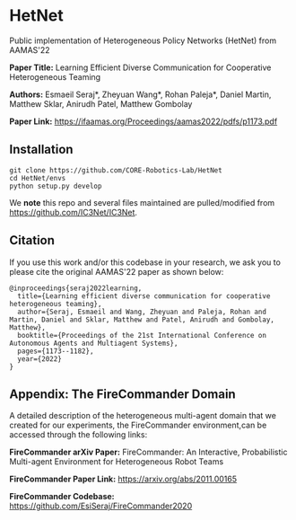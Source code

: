 # HetNet
Public implementation of Heterogeneous Policy Networks (HetNet) from AAMAS'22

**Paper Title:** Learning Efficient Diverse Communication for Cooperative Heterogeneous Teaming

**Authors:** Esmaeil Seraj*, Zheyuan Wang*, Rohan Paleja*, Daniel Martin, Matthew Sklar, Anirudh Patel, Matthew Gombolay

**Paper Link:** https://ifaamas.org/Proceedings/aamas2022/pdfs/p1173.pdf



## Installation

```
git clone https://github.com/CORE-Robotics-Lab/HetNet
cd HetNet/envs
python setup.py develop
```

We **note** this repo and several files maintained are pulled/modified from https://github.com/IC3Net/IC3Net.

## Citation
If you use this work and/or this codebase in your research, we ask you to please cite the original AAMAS'22 paper as shown below:

```
@inproceedings{seraj2022learning,
  title={Learning efficient diverse communication for cooperative heterogeneous teaming},
  author={Seraj, Esmaeil and Wang, Zheyuan and Paleja, Rohan and Martin, Daniel and Sklar, Matthew and Patel, Anirudh and Gombolay, Matthew},
  booktitle={Proceedings of the 21st International Conference on Autonomous Agents and Multiagent Systems},
  pages={1173--1182},
  year={2022}
}
```

## Appendix: The FireCommander Domain
A detailed description of the heterogeneous multi-agent domain that we created for our experiments, the FireCommander environment,can be accessed through the following links:

**FireCommander arXiv Paper:** FireCommander: An Interactive, Probabilistic Multi-agent Environment for Heterogeneous Robot Teams

**FireCommander Paper Link:** https://arxiv.org/abs/2011.00165

**FireCommander Codebase:** https://github.com/EsiSeraj/FireCommander2020


